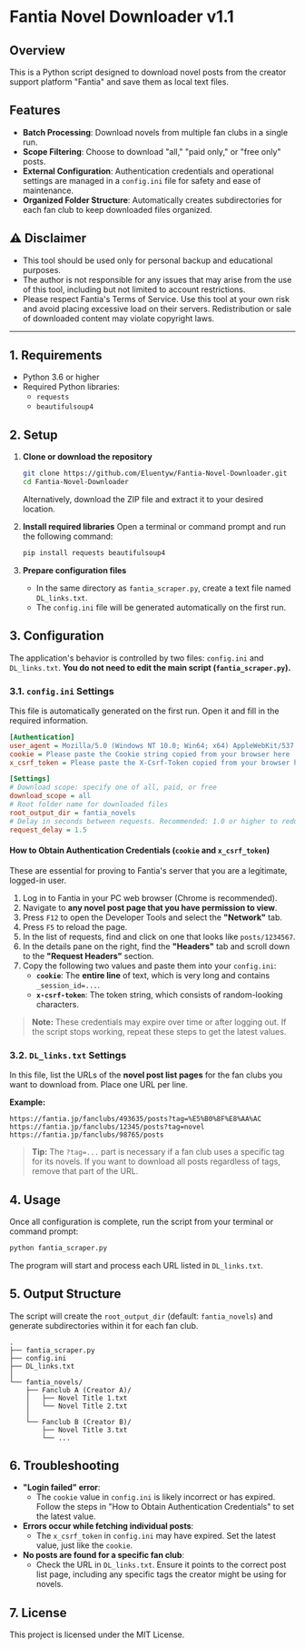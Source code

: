 # Fantia Novel Downloader v1.1

## Overview

This is a Python script designed to download novel posts from the creator support platform "Fantia" and save them as local text files.

## Features

*   **Batch Processing**: Download novels from multiple fan clubs in a single run.
*   **Scope Filtering**: Choose to download "all," "paid only," or "free only" posts.
*   **External Configuration**: Authentication credentials and operational settings are managed in a `config.ini` file for safety and ease of maintenance.
*   **Organized Folder Structure**: Automatically creates subdirectories for each fan club to keep downloaded files organized.

## ⚠︎ Disclaimer

*   This tool should be used only for personal backup and educational purposes.
*   The author is not responsible for any issues that may arise from the use of this tool, including but not limited to account restrictions.
*   Please respect Fantia's Terms of Service. Use this tool at your own risk and avoid placing excessive load on their servers. Redistribution or sale of downloaded content may violate copyright laws.

---

## 1. Requirements

*   Python 3.6 or higher
*   Required Python libraries:
    *   `requests`
    *   `beautifulsoup4`

## 2. Setup

1.  **Clone or download the repository**
    ```bash
    git clone https://github.com/Eluentyw/Fantia-Novel-Downloader.git
    cd Fantia-Novel-Downloader
    ```
    Alternatively, download the ZIP file and extract it to your desired location.

2.  **Install required libraries**
    Open a terminal or command prompt and run the following command:
    ```bash
    pip install requests beautifulsoup4
    ```

3.  **Prepare configuration files**
    *   In the same directory as `fantia_scraper.py`, create a text file named `DL_links.txt`.
    *   The `config.ini` file will be generated automatically on the first run.

## 3. Configuration

The application's behavior is controlled by two files: `config.ini` and `DL_links.txt`. **You do not need to edit the main script (`fantia_scraper.py`).**

### 3.1. `config.ini` Settings

This file is automatically generated on the first run. Open it and fill in the required information.

```ini
[Authentication]
user_agent = Mozilla/5.0 (Windows NT 10.0; Win64; x64) AppleWebKit/537.36 (KHTML, like Gecko) Chrome/72.0.3626.121 Safari/537.36
cookie = Please paste the Cookie string copied from your browser here
x_csrf_token = Please paste the X-Csrf-Token copied from your browser here

[Settings]
# Download scope: specify one of all, paid, or free
download_scope = all
# Root folder name for downloaded files
root_output_dir = fantia_novels
# Delay in seconds between requests. Recommended: 1.0 or higher to reduce server load
request_delay = 1.5
```

#### **How to Obtain Authentication Credentials (`cookie` and `x_csrf_token`)**

These are essential for proving to Fantia's server that you are a legitimate, logged-in user.

1.  Log in to Fantia in your PC web browser (Chrome is recommended).
2.  Navigate to **any novel post page that you have permission to view**.
3.  Press `F12` to open the Developer Tools and select the **"Network"** tab.
4.  Press `F5` to reload the page.
5.  In the list of requests, find and click on one that looks like `posts/1234567`.
6.  In the details pane on the right, find the **"Headers"** tab and scroll down to the **"Request Headers"** section.
7.  Copy the following two values and paste them into your `config.ini`:
    *   **`cookie`**: The **entire line** of text, which is very long and contains `_session_id=...`.
    *   **`x-csrf-token`**: The token string, which consists of random-looking characters.

> **Note:** These credentials may expire over time or after logging out. If the script stops working, repeat these steps to get the latest values.

### 3.2. `DL_links.txt` Settings

In this file, list the URLs of the **novel post list pages** for the fan clubs you want to download from. Place one URL per line.

**Example:**
```
https://fantia.jp/fanclubs/493635/posts?tag=%E5%B0%8F%E8%AA%AC
https://fantia.jp/fanclubs/12345/posts?tag=novel
https://fantia.jp/fanclubs/98765/posts
```
> **Tip:** The `?tag=...` part is necessary if a fan club uses a specific tag for its novels. If you want to download all posts regardless of tags, remove that part of the URL.

## 4. Usage

Once all configuration is complete, run the script from your terminal or command prompt:

```bash
python fantia_scraper.py
```

The program will start and process each URL listed in `DL_links.txt`.

## 5. Output Structure

The script will create the `root_output_dir` (default: `fantia_novels`) and generate subdirectories within it for each fan club.

```
.
├── fantia_scraper.py
├── config.ini
├── DL_links.txt
│
└── fantia_novels/
    ├── Fanclub A (Creator A)/
    │   ├── Novel Title 1.txt
    │   └── Novel Title 2.txt
    │
    └── Fanclub B (Creator B)/
        ├── Novel Title 3.txt
        └── ...
```

## 6. Troubleshooting

*   **"Login failed" error**:
    *   The `cookie` value in `config.ini` is likely incorrect or has expired. Follow the steps in "How to Obtain Authentication Credentials" to set the latest value.
*   **Errors occur while fetching individual posts**:
    *   The `x_csrf_token` in `config.ini` may have expired. Set the latest value, just like the `cookie`.
*   **No posts are found for a specific fan club**:
    *   Check the URL in `DL_links.txt`. Ensure it points to the correct post list page, including any specific tags the creator might be using for novels.

## 7. License

This project is licensed under the MIT License.

